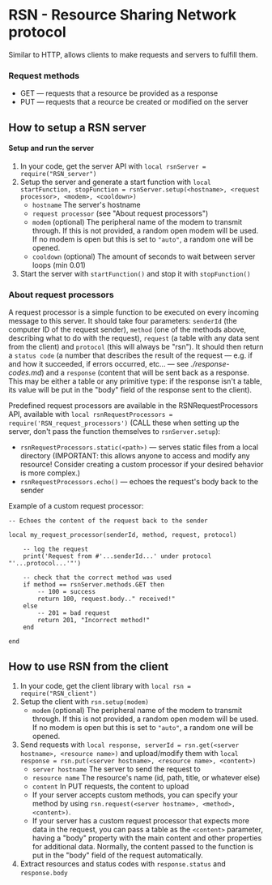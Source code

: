 # RSN - Resource Sharing Network protocol
Similar to HTTP, allows clients to make requests and servers to fulfill them.


### Request methods
- GET — requests that a resource be provided as a response
- PUT — requests that a reource be created or modified on the server


## How to setup a RSN server

#### Setup and run the server
1. In your code, get the server API with `local rsnServer = require("RSN_server")`
2. Setup the server and generate a start function with `local startFunction, stopFunction = rsnServer.setup(<hostname>, <request processor>, <modem>, <cooldown>)`
    - `hostname` The server's hostname
    - `request processor` (see "About request processors")
    - `modem` (optional) The peripheral name of the modem to transmit through. If this is not provided, a random open modem will be used. If no modem is open but this is set to `"auto"`, a random one will be opened.
    - `cooldown` (optional) The amount of seconds to wait between server loops (min 0.01)
3. Start the server with `startFunction()` and stop it with `stopFunction()`

### About request processors
A request processor is a simple function to be executed on every incoming message to this server. It should take four parameters: `senderId` (the computer ID of the request sender), `method` (one of the methods above, describing what to do with the request), `request` (a table with any data sent from the client) and `protocol` (this will always be "rsn"). It should then return a `status code` (a number that describes the result of the request — e.g. if and how it succeeded, if errors occurred, etc... — see _./response-codes.md_) and a `response` (content that will be sent back as a response. This may be either a table or any primitive type: if the response isn't a table, its value will be put in the "body" field of the response sent to the client).

Predefined request processors are available in the RSNRequestProcessors API, available with `local rsnRequestProcessors = require('RSN_request_processors')` (CALL these when setting up the server, don't pass the function themselves to `rsnServer.setup`):
- `rsnRequestProcessors.static(<path>)` — serves static files from a local directory (IMPORTANT: this allows anyone to access and modify any resource! Consider creating a custom processor if your desired behavior is more complex.)
- `rsnRequestProcessors.echo()` — echoes the request's body back to the sender

Example of a custom request processor:
```
-- Echoes the content of the request back to the sender

local my_request_processor(senderId, method, request, protocol)
    
    -- log the request
    print('Request from #'...senderId...' under protocol "'...protocol...'"')
    
    -- check that the correct method was used
    if method == rsnServer.methods.GET then
        -- 100 = success
        return 100, request.body.." received!"
    else
        -- 201 = bad request
        return 201, "Incorrect method!"
    end

end
```


## How to use RSN from the client

1. In your code, get the client library with `local rsn = require("RSN_client")`
2. Setup the client with `rsn.setup(modem)`
    - `modem` (optional) The peripheral name of the modem to transmit through. If this is not provided, a random open modem will be used. If no modem is open but this is set to `"auto"`, a random one will be opened.
3. Send requests with `local response, serverId = rsn.get(<server hostname>, <resource name>)` and upload/modify them with `local response = rsn.put(<server hostname>, <resource name>, <content>)`
    - `server hostname` The server to send the request to
    - `resource name` The resource's name (id, path, title, or whatever else)
    - `content` In PUT requests, the content to upload
    - If your server accepts custom methods, you can specify your method by using `rsn.request(<server hostname>, <method>, <content>)`.
    - If your server has a custom request processor that expects more data in the request, you can pass a table as the `<content>` parameter, having a "body" property with the main content and other properties for additional data. Normally, the content passed to the function is put in the "body" field of the request automatically.
4. Extract resources and status codes with `response.status` and `response.body`